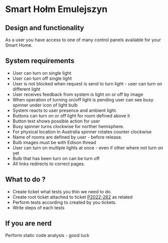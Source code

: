 # Smart Hołm Emulejszyn

## Design and functionality

As a user you have access to one of many control panels available for your Smart Home.

## System requirements

- User can turn on single light
- User can turn off single light
- User is not blocked when request is send to turn light - user can turn on different light
- User receives feedback from system is light on or off by image  
- When operation of turning on/off light is pending user can see busy spinner under icon of light bulb
- System reacts to user presence and ambient light.
- Buttons can turn on or off light for room defined above it
- Button text shows possible action for user
- Busy spinner turns clockwise for norther hemisphere.
- For physical location in Australia spinner rotates counter clockwise  
- Name of rooms are defined by user - before release.
- Bulb images must be with Edison thread
- User can turn on multiple lights at once - even if other where not turn on yet
- Bulb that has been turn on can be turn off
- All links redirects to correct pages.

## What to do ?

- Create ticket what tests you thin we need to do.
- Create root ticket attached to ticket [P2022-262](https://tracker.intive.com/jira/browse/P2022-262) as related
- Perform tests according to created by you tickets.
- Write steps of each tests

## If you are nerd  

Perform static code analysis - good luck
